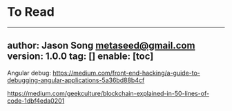 # To Read
---
author: Jason Song <metaseed@gmail.com>
version: 1.0.0
tag: []
enable: [toc]
---
Angular debug:
https://medium.com/front-end-hacking/a-guide-to-debugging-angular-applications-5a36bd88b4cf

https://medium.com/geekculture/blockchain-explained-in-50-lines-of-code-1dbf4eda0201


